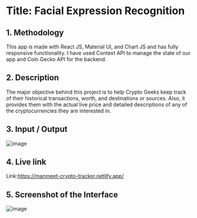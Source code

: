 
# **Title: Facial Expression Recognition**


## **1. Methodology**
This app is made with React JS, Material UI, and Chart JS and has fully responsive functionality. I have used Context API to manage the state of our app and Coin Gecko API for the backend.


## **2. Description**
The major objective behind this project is to help Crypto Geeks keep track of their historical transactions, worth, and destinations or sources. Also, it provides them with the actual live price and detailed descriptions of any of the cryptocurrencies they are interested in.


## **3. Input / Output**
![image](https://user-images.githubusercontent.com/56166082/208242789-5164b238-3160-4d62-a32f-6c2d3d4feb30.png)



## **4. Live link**
Link:https://manmeet-crypto-tracker.netlify.app/


## **5. Screenshot of the Interface**
![image](https://user-images.githubusercontent.com/56166082/208242831-d5e8c1c8-ed0b-4884-901e-b5ac550a0925.png)

